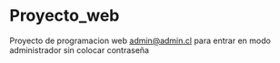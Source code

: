 # Proyecto_web
Proyecto de programacion web 
admin@admin.cl    para entrar en modo administrador sin colocar contraseña
